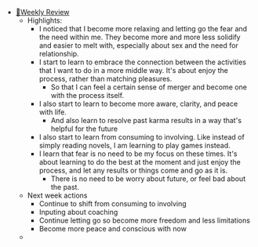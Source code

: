- [📝Weekly Review](<📝Weekly Review.md>)
    - Highlights:
        - I noticed that I become more relaxing and letting go the fear and the need within me. They become more and more less solidify and easier to melt with, especially about sex and the need for relationship.
        - I start to learn to embrace the connection between the activities that I want to do in a more middle way. It's about enjoy the process, rather than matching pleasures.
            - So that I can feel a certain sense of merger and become one with the process itself.
        - I also start to learn to become more aware, clarity, and peace with life.
            - And also learn to resolve past karma results in a way that's helpful for the future
        - I also start to learn from consuming to involving. Like instead of simply reading novels, I am learning to play games instead.
        - I learn that fear is no need to be my focus on these times. It's about learning to do the best at the moment and just enjoy the process, and let any results or things come and go as it is.
            - There is no need to be worry about future, or feel bad about the past.
    - Next week actions
        - Continue to shift from consuming to involving
        - Inputing about coaching
        - Continue letting go so become more freedom and less limitations
        - Become more peace and conscious with now
    - 
